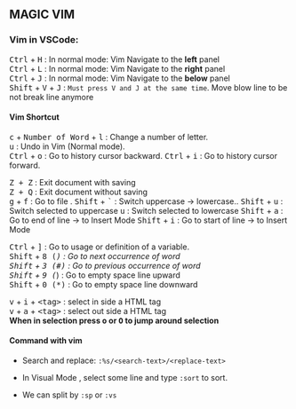 ## MAGIC VIM


### **Vim in VSCode:**  
<kbd>Ctrl</kbd> + <kbd>H</kbd> : In normal mode: Vim Navigate to the **left** panel  
<kbd>Ctrl</kbd> + <kbd>L</kbd> : In normal mode: Vim Navigate to the **right** panel  
<kbd>Ctrl</kbd> + <kbd>J</kbd> : In normal mode: Vim Navigate to the **below** panel  
<kbd>Shift</kbd> + <kbd>V</kbd> + <kbd>J</kbd> : `Must press V and J at the same time`. Move blow line to be not break line anymore   

#### Vim Shortcut  
<kbd>c</kbd> + <kbd>Number of Word</kbd> + <kbd>l</kbd> : Change a number of letter.  
<kbd>u</kbd> : Undo in Vim (Normal mode).  
<kbd>Ctrl</kbd> + <kbd>o</kbd> : Go to history cursor backward. 
<kbd>Ctrl</kbd> + <kbd>i</kbd> : Go to history cursor forward. 


<kbd>Z + Z</kbd> : Exit document with saving  
<kbd>Z + Q</kbd> : Exit document without saving  
<kbd>g</kbd> + <kbd>f</kbd> : Go to file . 
<kbd>Shift</kbd> + <kbd>\`</kbd> : Switch uppercase -> lowercase..
<kbd>Shift</kbd> + <kbd>u</kbd> : Switch selected to uppercase 
<kbd>u</kbd> : Switch selected to lowercase 
<kbd>Shift</kbd> + <kbd>a</kbd> : Go to end of line -> to Insert Mode
<kbd>Shift</kbd> + <kbd>i</kbd> : Go to start of line -> to Insert Mode

<kbd>Ctrl</kbd> + <kbd>]</kbd> : Go to usage or definition of a variable.  
<kbd>Shift</kbd> + <kbd>8 (*)</kbd> : Go to next occurrence of word  
<kbd>Shift</kbd> + <kbd>3 (#)</kbd> : Go to previous occurrence of word  
<kbd>Shift</kbd> + <kbd>9 (*)</kbd> : Go to empty space line upward  
<kbd>Shift</kbd> + <kbd>0 (*)</kbd> : Go to empty space line downward  


<kbd>v</kbd> + <kbd>i</kbd> + <kbd>\<tag\></kbd> : select in side a HTML tag  
<kbd>v</kbd> + <kbd>a</kbd> + <kbd>\<tag\></kbd> : select out side a HTML tag  
**When in selection press <kbd>o</kbd> or <kbd>O</kbd> to jump around selection**  
#### Command with vim
- Search and replace: 
`:%s/<search-text>/<replace-text>`

- In Visual Mode , select some line and type `:sort` to sort.  
- We can split by `:sp` or `:vs`